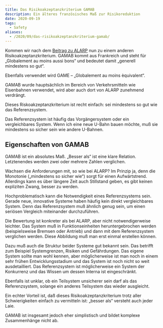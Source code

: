 ```yaml
---
title: Das Risikoakzeptanzkriterium GAMAB
description: Ein älteres französisches Maß zur Risikoreduktion
date: 2020-09-19
tags:
  - Safety
aliases:
  - /2020/09/das-risikoakzeptanzkriterium-gamab/
---
```

Kommen wir nach dem [Beitrag zu ALARP](/das-risikoakzeptanzkriterium-alarp) nun zu einem anderen Risikoakzeptanzkriterium. GAMAB kommt aus Frankreich und steht für „Globalement au moins aussi bons“ und bedeutet damit „generell mindestens so gut“.

Ebenfalls verwendet wird GAME – „Globalement au moins èquivalent“.

GAMAB wurde hauptsächlich im Bereich von Verkehrsmitteln wie Eisenbahnen verwendet, wird aber auch dort von ALARP zunehmend verdrängt.

Dieses Riskoakzeptanzkriterium ist recht einfach: sei mindestens so gut wie das Referenzsystem.

Das Referenzsystem ist häufig das Vorgängersystem oder ein vergleichbares System. Wenn ich eine neue U-Bahn bauen möchte, muß sie mindestens so sicher sein wie andere U-Bahnen.

## Eigenschaften von GAMAB

GAMAB ist ein absolutes Maß. „Besser als“ ist eine klare Relation. Letztenendes werden zwei oder mehrere Zahlen verglichen.

Wachsen die Anforderungen mit, so wie bei ALARP? Im Prinzip ja, denn die Monotonie („mindestens so sicher wie“) sorgt für einen Aufwärtstrend. Allerdings kann es über längere Zeit auch Stillstand geben, es gibt keinen expliziten Zwang, besser zu werden.

Hochproblematisch kann die Notwendigkeit eines Referenzsystems sein. Gerade neue, innovative Systeme haben häufig kein direkt vergleichbares System. Denn das Referenzsystem muß ähnlich genug sein, um einen seriösen Vergleich miteinander durchzuführen.

Die Bewertung ist konkreter als bei ALARP, aber nicht notwendigerweise leichter. Das System muß in Funktionseinheiten heruntergebrochen werden (beispielsweise Bremsen oder Antrieb) und dann mit dem Referenzsystem verglichen werden. Diese Abbildung muß man erst einmal erstellen können.

Dazu muß auch die Struktur beider Systeme gut bekannt sein. Das betrifft zum Beispiel Systemgrenzen, Risiken und Gefährdungen. Das eigene System sollte man wohl kennen, aber möglicherweise ist man noch in einem sehr frühen Entwicklungsstadium und das System ist noch nicht so weit ausdetailliert. Das Referenzsystem ist möglicherweise ein System der Konkurrenz und das Wissen um dessen Interna ist eingeschränkt.

Ebenfalls ist unklar, ob ein Teilsystem unsicherer sein darf als das Referenzsystem, solange ein anderes Teilsystem das wieder ausgleicht.

Ein echter Vorteil ist, daß dieses Risikoakzeptanzkriterium trotz aller Schwierigkeiten einfach zu vermitteln ist: „besser als“ versteht auch jeder Laie.

GAMAB ist insgesamt jedoch eher simplistisch und bildet komplexe Zusammenhänge nicht ab.
